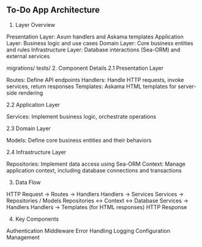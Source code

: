 ## To-Do App Architecture
1. Layer Overview

Presentation Layer: Axum handlers and Askama templates
Application Layer: Business logic and use cases
Domain Layer: Core business entities and rules
Infrastructure Layer: Database interactions (Sea-ORM) and external services

migrations/
tests/
2. Component Details
2.1 Presentation Layer

Routes: Define API endpoints
Handlers: Handle HTTP requests, invoke services, return responses
Templates: Askama HTML templates for server-side rendering

2.2 Application Layer

Services: Implement business logic, orchestrate operations

2.3 Domain Layer

Models: Define core business entities and their behaviors

2.4 Infrastructure Layer

Repositories: Implement data access using Sea-ORM
Context: Manage application context, including database connections and transactions

3. Data Flow

HTTP Request → Routes → Handlers
Handlers → Services
Services → Repositories / Models
Repositories ↔ Context ↔ Database
Services → Handlers
Handlers → Templates (for HTML responses)
HTTP Response

4. Key Components

Authentication Middleware
Error Handling
Logging
Configuration Management